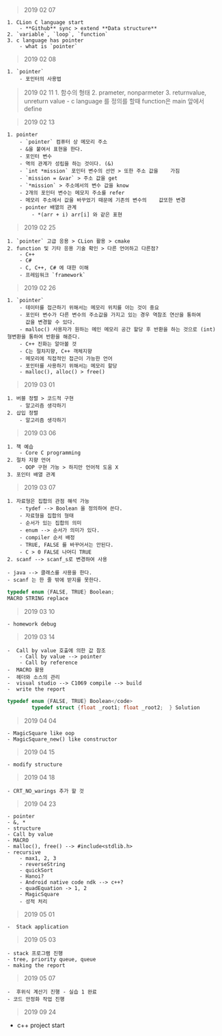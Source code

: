 > 2019 02 07 

    1. CLion C language start
        - **Github** sync > extend **Data structure**
    2. `variable`, `loop`, `function`
    3. c language has pointer
        - what is `pointer`
    
> 2019 02 08

    1. `pointer` 
        - 포인터의 사용법

> 2019 02 11
    1. 함수의 형태
    2. prameter, nonparmeter
    3. returnvalue, unreturn value
        - c language  를 정의를 할때 function은 main 앞에서 define
    
> 2019 02 13

    1. pointer
        - `pointer` 컴퓨터 상 메모리 주소
        - &을 붙여서 표현을 한다. 
        - 포인터 변수
        - 역의 관계가 성립을 하는 것이다. (&)
        - `int *mission` 포인터 변수의 선언 > 또한 주소 값을    가짐
        - `mission = &var` > 주소 값을 get
        - `*mission` > 주소에서의 변수 값을 know   
        - 2개의 포인터 변수는 메모지 주소를 refer
        - 메모리 주소에서 값을 바꾸었기 때문에 기존의 변수의    값또한 변경
        - pointer 배열의 관계    
            - *(arr + i) arr[i] 와 같은 표현

> 2019 02 25

    1. `pointer` 고급 응용 > CLion 활용 > cmake
    2. function 및 기타 응용 기술 확인 > 다른 언어하고 다른점?
        - C++
        - C#
        - C, C++, C# 에 대한 이해
        - 프레임워크 `framework`

> 2019 02 26 

    1. `pointer`
        - 데이터를 접근하기 위해서는 메모리 위치를 아는 것이 중요
        - 포인터 변수가 다른 변수의 주소값을 가지고 있는 경우 역참조 연산을 통하여
          값을 변경할 수 있다. 
        - malloc() 사용자가 원하는 메인 메모리 공간 할당 후 반환을 하는 것으로 (int) 형변환을 통하여 반환을 해준다. 
        - C++ 진화는 알아볼 것
        - C는 절차지향, C++ 객체지향
        - 메모리에 직접적인 접근이 가능한 언어
        - 포인터를 사용하기 위해서는 메모리 할당
        - malloc(), alloc() > free()

> 2019 03 01 

    1. 버블 정렬 > 코드적 구현
        - 알고리즘 생각하기
    2. 삽입 정렬
        - 알고리즘 생각하기
    
> 2019 03 06 

    1. 책 예습
        - Core C programming
    2. 절차 지향 언어 
        - OOP 구현 가능 > 하지만 언어적 도움 X 
    3. 포인터 배열 관계

> 2019 03 07

    1. 자료형은 집합의 관점 해석 가능
        - tydef --> Boolean 을 정의하여 쓴다. 
        - 자료형을 집합의 형태 
        - 순서가 있는 집합의 의미
        - enum --> 순서가 의미가 있다.
        - compiler 순서 배정
        - TRUE, FALSE 를 바꾸어서는 안된다. 
        - C > 0 FALSE 나머디 TRUE
    2. scanf --> scanf_s로 변경하여 사용

    - java --> 클래스를 사용을 한다.
    - scanf 는 한 줄 밖에 받지를 못한다.  

```c
typedef enum {FALSE, TRUE} Boolean;
MACRO STRING replace
```
> 2019 03 10

    - homework debug

> 2019 03 14

    -  Call by value 호출에 의한 값 참조
        - Call by value --> pointer
        - Call by reference 
    -  MACRO 활용
    -  헤더와 소스의 관리
    -  visual studio --> C1069 compile --> build
    -  write the report
```c
typedef enum {FALSE, TRUE} Boolean</code>
        typedef struct {float _root1; float _root2;  } Solution
```

> 2019 04 04

    - MagicSquare like oop 
    - MagicSquare_new() like constructor

> 2019 04 15

    - modify structure

> 2019 04 18

    - CRT_NO_warings 추가 할 것

> 2019 04 23

    - pointer
    - &, * 
    - structure
    - Call by value
    - MACRO
    - malloc(), free() --> #include<stdlib.h>
    - recursive
        - max1, 2, 3
        - reverseString
        - quickSort
        - Hanoi?
        - Android native code ndk --> c++?
        - quadEquation -> 1, 2 
        - MagicSquare
        - 성적 처리

> 2019 05 01

    -  Stack application

> 2019 05 03

    - stack 프로그램 진행
    - tree, priority queue, queue
    - making the report

> 2019 05 07

    -  후위식 계산기 진행 - 실습 1 완료
    - 코드 안정화 작업 진행


> 2019 09 24

-  c++ project start

